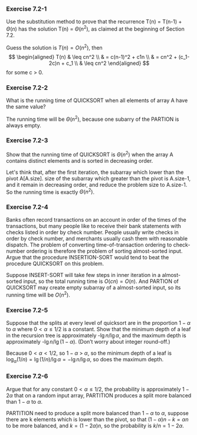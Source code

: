 ### Exercise 7.2-1
Use the substitution method to prove that the recurrence T(n) = T(n-1) + $\Theta(n)$
has the solution T(n) = $\Theta(n^2)$, as claimed at the beginning of Section 7.2.

Guess the solution is $T(n)=O(n^2)$, then
$$
\begin{aligned}
T(n) & \leq cn^2 \\
& = c(n-1)^2 + c1n \\
& = cn^2 + (c_1-2c)n + c_1 \\
& \leq cn^2
\end{aligned}
$$
for some c > 0.

### Exercise 7.2-2
What is the running time of QUICKSORT when all elements of array A have the
same value?

The running time will be $\Theta(n^2)$, because one subarry of the PARTION is always empty.

### Exercise 7.2-3

Show that the running time of QUICKSORT is $\Theta(n^2)$ when the array A contains
distinct elements and is sorted in decreasing order.

Let's think that, after the first iteration, the subarray which lower than the pivot A[A.size]. size of the subarray which greater than the pivot is A.size-1, and it remain in decreasing order, and reduce the problem size to A.size-1. So the running time is exactly $\Theta(n^2)$.

### Exercise 7.2-4

Banks often record transactions on an account in order of the times of the transactions, but many people like to receive their bank statements with checks listed in
order by check number. People usually write checks in order by check number, and
merchants usually cash them with reasonable dispatch. The problem of converting
time-of-transaction ordering to check-number ordering is therefore the problem of
sorting almost-sorted input. Argue that the procedure INSERTION-SORT would
tend to beat the procedure QUICKSORT on this problem.

Suppose INSERT-SORT will take few steps in inner iteration in a almost-sorted input, so the total running time is $O(cn)=O(n)$. And PARTION of QUICKSORT may create empty subarray of a almost-sorted input, so its running time will be $O(n^2)$.

### Exercise 7.2-5

Suppose that the splits at every level of quicksort are in the proportion $1-\alpha$ to $\alpha$
where $0<\alpha\leq1/2$ is a constant. Show that the minimum depth of a leaf in the recursion tree is approximately -$\lg n/\lg\alpha$˛ and the maximum depth is approximately -$\lg n/\lg (1-\alpha)$. (Don’t worry about integer round-off.)

Because $0<\alpha<1/2$, so $1-\alpha$ > $\alpha$, so the minimum depth of a leaf is $\log_{\alpha}(1/n)=\lg (1/n)/ \lg \alpha=-\lg n / \lg \alpha$, so does the maximum depth.

### Exercise 7.2-6

Argue that for any constant $0<\alpha\leq1/2$, the probability is approximately $1-2\alpha$
that on a random input array, PARTITION produces a split more balanced than $1-\alpha$ to $\alpha$.

PARTITION need to produce a split more balanced than $1-\alpha$ to $\alpha$, suppose there are k elements which is lower than the pivot, so that $(1-\alpha)n-k=\alpha n$ to be more balanced, and $k=(1-2\alpha)n$, so the probability is $k/n=1-2\alpha$.


